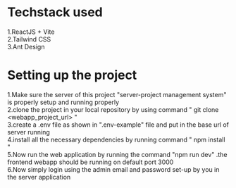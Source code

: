 # Techstack used
1.ReactJS + Vite<br/>
2.Tailwind CSS<br/>
3.Ant Design<br/>

# Setting up the project
1.Make sure the server of this project "server-project management system" is properly setup and running properly<br/>
2.clone the project in your local repository by using command " git clone <webapp_project_url> "<br/>
3.create a .env file as shown in ".env-example" file and put in the base url of server running<br/>
4.install all the necessary dependencies by running command " npm install "<br/>
5.Now run the web application by running the command "npm run dev" .the frontend webapp should be running on default port 3000<br/>
6.Now simply login using the admin email and password set-up by you in the server application<br/>

